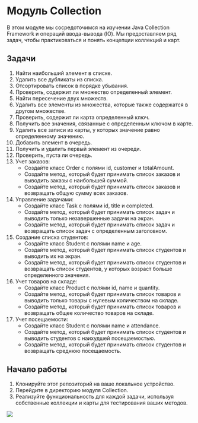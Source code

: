 # Модуль Collection

В этом модуле мы сосредоточимся на изучении Java Collection Framework и операций ввода-вывода (IO). Мы предоставляем ряд задач, чтобы практиковаться и понять концепции коллекций и карт.

## Задачи

1. Найти наибольший элемент в списке.
2. Удалить все дубликаты из списка.
3. Отсортировать список в порядке убывания.
4. Проверить, содержит ли множество определенный элемент.
5. Найти пересечение двух множеств.
6. Удалить все элементы из множества, которые также содержатся в другом множестве.
7. Проверить, содержит ли карта определенный ключ.
8. Получить все значения, связанные с определенным ключом в карте.
9. Удалить все записи из карты, у которых значение равно определенному значению.
10. Добавить элемент в очередь.
11. Получить и удалить первый элемент из очереди.
12. Проверить, пуста ли очередь.
13. Учет заказов:
    - Создайте класс Order с полями id, customer и totalAmount.
    - Создайте метод, который будет принимать список заказов и выводить заказы с наибольшей суммой.
    - Создайте метод, который будет принимать список заказов и возвращать общую сумму всех заказов.
14. Управление задачами:
    - Создайте класс Task с полями id, title и completed.
    - Создайте метод, который будет принимать список задач и выводить только незавершенные задачи на экран.
    - Создайте метод, который будет принимать список задач и возвращать список задач с определенным заголовком.
15. Создание списка студентов:
    - Создайте класс Student с полями name и age.
    - Создайте метод, который будет принимать список студентов и выводить их на экран.
    - Создайте метод, который будет принимать список студентов и возвращать список студентов, у которых возраст больше определенного значения.
16. Учет товаров на складе:
    - Создайте класс Product с полями id, name и quantity.
    - Создайте метод, который будет принимать список товаров и выводить только товары с нулевым количеством на складе.
    - Создайте метод, который будет принимать список товаров и возвращать общее количество товаров на складе.
17. Учет посещаемости:
    - Создайте класс Student с полями name и attendance.
    - Создайте метод, который будет принимать список студентов и выводить студентов с наихудшей посещаемостью.
    - Создайте метод, который будет принимать список студентов и возвращать среднюю посещаемость.

## Начало работы

1. Клонируйте этот репозиторий на ваше локальное устройство.
2. Перейдите в директорию модуля Collection.
3. Реализуйте функциональность для каждой задачи, используя собственные коллекции и карты для тестирования ваших методов.

  ![](../../../materials/core-2-collection.png)